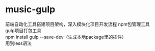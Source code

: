 # music-gulp
前端自动化工具搭建项目架构，深入模块化项目开发流程 
npm包管理工具  
gulp项目打包工具  
npm install gulp --save-dev（生成本地package里的插件）  
用到less语法  
